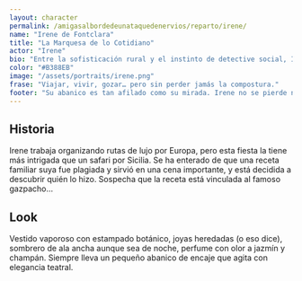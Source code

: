```yaml
---
layout: character
permalink: /amigasalbordedeunataquedenervios/reparto/irene/
name: "Irene de Fontclara"
title: "La Marquesa de lo Cotidiano"
actor: "Irene"
bio: "Entre la sofisticación rural y el instinto de detective social, Irene viaja con estilo y aterriza donde hay drama."
color: "#B388EB"
image: "/assets/portraits/irene.png"
frase: "Viajar, vivir, gozar… pero sin perder jamás la compostura."
footer: "Su abanico es tan afilado como su mirada. Irene no se pierde nada… aunque parezca distraída oliendo jazmín."
---
```


## Historia

Irene trabaja organizando rutas de lujo por Europa, pero esta fiesta la tiene más intrigada que un safari por Sicilia. Se ha enterado de que una receta familiar suya fue plagiada y sirvió en una cena importante, y está decidida a descubrir quién lo hizo. Sospecha que la receta está vinculada al famoso gazpacho…

## Look

Vestido vaporoso con estampado botánico, joyas heredadas (o eso dice), sombrero de ala ancha aunque sea de noche, perfume con olor a jazmín y champán. Siempre lleva un pequeño abanico de encaje que agita con elegancia teatral.
